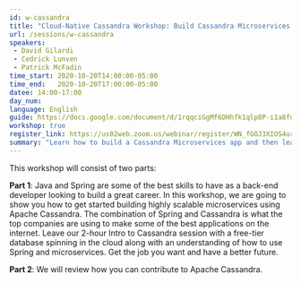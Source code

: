 ```yaml
---
id: w-cassandra
title: "Cloud-Native Cassandra Workshop: Build Cassandra Microservices with Spring"
url: /sessions/w-cassandra
speakers:
 - David Gilardi
 - Cedrick Lunven
 - Patrick McFadin  
time_start: 2020-10-20T14:00:00-05:00
time_end:   2020-10-20T17:00:00-05:00
datee: 14:00-17:00
day_num: 
language: English
guide: https://docs.google.com/document/d/1rqqciGgMf6DHhfk1qlp8P-i1a8fnMus3kp8L8B3FCHc/edit#
workshop: true
register_link: https://us02web.zoom.us/webinar/register/WN_fGOJ3XIOS4urzV7L26CDLw
summary: "Learn how to build a Cassandra Microservices app and then learn how you can contribute to the Apache Cassandra project."
---
```


This workshop will consist of two parts:

**Part 1**: Java and Spring are some of the best skills to have as a back-end developer looking to build a great career. In this workshop, we are going to show you how to get started building highly scalable microservices using Apache Cassandra. The combination of Spring and Cassandra is what the top companies are using to make some of the best applications on the internet. Leave our 2-hour Intro to Cassandra session with a free-tier database spinning in the cloud along with an understanding of how to use Spring and microservices. Get the job you want and have a better future.

**Part 2**: We will review how you can contribute to Apache Cassandra.